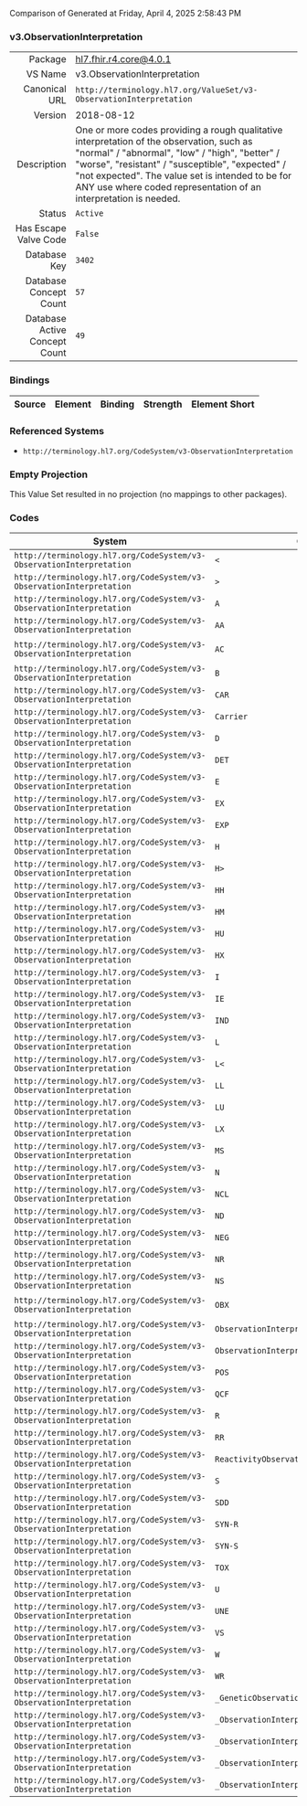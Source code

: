 Comparison of 
Generated at Friday, April 4, 2025 2:58:43 PM

### v3.ObservationInterpretation

|      |     |
| ---: | --- |
| Package | hl7.fhir.r4.core@4.0.1 |
| VS Name | v3.ObservationInterpretation |
| Canonical URL | `http://terminology.hl7.org/ValueSet/v3-ObservationInterpretation` |
| Version | 2018-08-12 |
| Description | One or more codes providing a rough qualitative interpretation of the observation, such as "normal" / "abnormal", "low" / "high", "better" / "worse", "resistant" /  "susceptible", "expected" / "not expected". The value set is intended to be for ANY use where coded representation of an interpretation is needed. |
| Status | `Active` |
| Has Escape Valve Code | `False` |
| Database Key | `3402` |
| Database Concept Count | `57` |
| Database Active Concept Count | `49` |
### Bindings

| Source | Element | Binding | Strength | Element Short |
| ------ | ------- | ------- | -------- | ------------- |

### Referenced Systems

* `http://terminology.hl7.org/CodeSystem/v3-ObservationInterpretation`
### Empty Projection

This Value Set resulted in no projection (no mappings to other packages).

### Codes

| System | Code | Display |
| ------ | ---- | ------- |
| `http://terminology.hl7.org/CodeSystem/v3-ObservationInterpretation` | `<` | Off scale low |
| `http://terminology.hl7.org/CodeSystem/v3-ObservationInterpretation` | `>` | Off scale high |
| `http://terminology.hl7.org/CodeSystem/v3-ObservationInterpretation` | `A` | Abnormal |
| `http://terminology.hl7.org/CodeSystem/v3-ObservationInterpretation` | `AA` | Critical abnormal |
| `http://terminology.hl7.org/CodeSystem/v3-ObservationInterpretation` | `AC` | Anti-complementary substances present |
| `http://terminology.hl7.org/CodeSystem/v3-ObservationInterpretation` | `B` | Better |
| `http://terminology.hl7.org/CodeSystem/v3-ObservationInterpretation` | `CAR` | Carrier |
| `http://terminology.hl7.org/CodeSystem/v3-ObservationInterpretation` | `Carrier` | Carrier |
| `http://terminology.hl7.org/CodeSystem/v3-ObservationInterpretation` | `D` | Significant change down |
| `http://terminology.hl7.org/CodeSystem/v3-ObservationInterpretation` | `DET` | Detected |
| `http://terminology.hl7.org/CodeSystem/v3-ObservationInterpretation` | `E` | Equivocal |
| `http://terminology.hl7.org/CodeSystem/v3-ObservationInterpretation` | `EX` | outside threshold |
| `http://terminology.hl7.org/CodeSystem/v3-ObservationInterpretation` | `EXP` | Expected |
| `http://terminology.hl7.org/CodeSystem/v3-ObservationInterpretation` | `H` | High |
| `http://terminology.hl7.org/CodeSystem/v3-ObservationInterpretation` | `H>` | Significantly high |
| `http://terminology.hl7.org/CodeSystem/v3-ObservationInterpretation` | `HH` | Critical high |
| `http://terminology.hl7.org/CodeSystem/v3-ObservationInterpretation` | `HM` | Hold for Medical Review |
| `http://terminology.hl7.org/CodeSystem/v3-ObservationInterpretation` | `HU` | Significantly high |
| `http://terminology.hl7.org/CodeSystem/v3-ObservationInterpretation` | `HX` | above high threshold |
| `http://terminology.hl7.org/CodeSystem/v3-ObservationInterpretation` | `I` | Intermediate |
| `http://terminology.hl7.org/CodeSystem/v3-ObservationInterpretation` | `IE` | Insufficient evidence |
| `http://terminology.hl7.org/CodeSystem/v3-ObservationInterpretation` | `IND` | Indeterminate |
| `http://terminology.hl7.org/CodeSystem/v3-ObservationInterpretation` | `L` | Low |
| `http://terminology.hl7.org/CodeSystem/v3-ObservationInterpretation` | `L<` | Significantly low |
| `http://terminology.hl7.org/CodeSystem/v3-ObservationInterpretation` | `LL` | Critical low |
| `http://terminology.hl7.org/CodeSystem/v3-ObservationInterpretation` | `LU` | Significantly low |
| `http://terminology.hl7.org/CodeSystem/v3-ObservationInterpretation` | `LX` | below low threshold |
| `http://terminology.hl7.org/CodeSystem/v3-ObservationInterpretation` | `MS` | moderately susceptible |
| `http://terminology.hl7.org/CodeSystem/v3-ObservationInterpretation` | `N` | Normal |
| `http://terminology.hl7.org/CodeSystem/v3-ObservationInterpretation` | `NCL` | No CLSI defined breakpoint |
| `http://terminology.hl7.org/CodeSystem/v3-ObservationInterpretation` | `ND` | Not detected |
| `http://terminology.hl7.org/CodeSystem/v3-ObservationInterpretation` | `NEG` | Negative |
| `http://terminology.hl7.org/CodeSystem/v3-ObservationInterpretation` | `NR` | Non-reactive |
| `http://terminology.hl7.org/CodeSystem/v3-ObservationInterpretation` | `NS` | Non-susceptible |
| `http://terminology.hl7.org/CodeSystem/v3-ObservationInterpretation` | `OBX` | Interpretation qualifiers in separate OBX segments |
| `http://terminology.hl7.org/CodeSystem/v3-ObservationInterpretation` | `ObservationInterpretationDetection` | ObservationInterpretationDetection |
| `http://terminology.hl7.org/CodeSystem/v3-ObservationInterpretation` | `ObservationInterpretationExpectation` | ObservationInterpretationExpectation |
| `http://terminology.hl7.org/CodeSystem/v3-ObservationInterpretation` | `POS` | Positive |
| `http://terminology.hl7.org/CodeSystem/v3-ObservationInterpretation` | `QCF` | Quality control failure |
| `http://terminology.hl7.org/CodeSystem/v3-ObservationInterpretation` | `R` | Resistant |
| `http://terminology.hl7.org/CodeSystem/v3-ObservationInterpretation` | `RR` | Reactive |
| `http://terminology.hl7.org/CodeSystem/v3-ObservationInterpretation` | `ReactivityObservationInterpretation` | ReactivityObservationInterpretation |
| `http://terminology.hl7.org/CodeSystem/v3-ObservationInterpretation` | `S` | Susceptible |
| `http://terminology.hl7.org/CodeSystem/v3-ObservationInterpretation` | `SDD` | Susceptible-dose dependent |
| `http://terminology.hl7.org/CodeSystem/v3-ObservationInterpretation` | `SYN-R` | Synergy - resistant |
| `http://terminology.hl7.org/CodeSystem/v3-ObservationInterpretation` | `SYN-S` | Synergy - susceptible |
| `http://terminology.hl7.org/CodeSystem/v3-ObservationInterpretation` | `TOX` | Cytotoxic substance present |
| `http://terminology.hl7.org/CodeSystem/v3-ObservationInterpretation` | `U` | Significant change up |
| `http://terminology.hl7.org/CodeSystem/v3-ObservationInterpretation` | `UNE` | Unexpected |
| `http://terminology.hl7.org/CodeSystem/v3-ObservationInterpretation` | `VS` | very susceptible |
| `http://terminology.hl7.org/CodeSystem/v3-ObservationInterpretation` | `W` | Worse |
| `http://terminology.hl7.org/CodeSystem/v3-ObservationInterpretation` | `WR` | Weakly reactive |
| `http://terminology.hl7.org/CodeSystem/v3-ObservationInterpretation` | `_GeneticObservationInterpretation` | GeneticObservationInterpretation |
| `http://terminology.hl7.org/CodeSystem/v3-ObservationInterpretation` | `_ObservationInterpretationChange` | ObservationInterpretationChange |
| `http://terminology.hl7.org/CodeSystem/v3-ObservationInterpretation` | `_ObservationInterpretationExceptions` | ObservationInterpretationExceptions |
| `http://terminology.hl7.org/CodeSystem/v3-ObservationInterpretation` | `_ObservationInterpretationNormality` | ObservationInterpretationNormality |
| `http://terminology.hl7.org/CodeSystem/v3-ObservationInterpretation` | `_ObservationInterpretationSusceptibility` | ObservationInterpretationSusceptibility |
